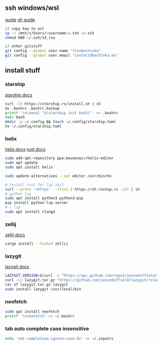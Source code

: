 ## ssh windows/wsl

[guide](https://devblogs.microsoft.com/commandline/sharing-ssh-keys-between-windows-and-wsl-2/)
[gh guide](https://docs.github.com/en/authentication/connecting-to-github-with-ssh/generating-a-new-ssh-key-and-adding-it-to-the-ssh-agent?platform=windows)

```bash
// copy key to wsl
cp -r /mnt/c/Users/<username>/.ssh ~/.ssh
chmod 600 ~/.ssh/id_rsa

// other gitstuff
git config --global user.name "finnbechinka"
git config --global user.email "contact@bechinka.eu"
```

## install stuff
### starship

[starship docs](https://starship.rs/guide/#%F0%9F%9A%80-installation)

```bash
curl -sS https://starship.rs/install.sh | sh
mv .bashrc .bashrc.backup
printf '\n\neval "$(starship init bash)"' >> .bashrc
exec bash
mkdir -p ~/.config && touch ~/.config/starship.toml
hx ~/.config/starship.toml
```
### helix

[helix docs](https://docs.helix-editor.com/install.html#ubuntu)
[rust docs](https://doc.rust-lang.org/book/ch01-01-installation.html#installing-rustup-on-linux-or-macos)

```bash
sudo add-apt-repository ppa:maveonair/helix-editor
sudo apt update
sudo apt install helix

sudo update-alternatives --set editor /usr/bin/hx

# install rust for lsp shit
curl --proto '=https' --tlsv1.2 https://sh.rustup.rs -sSf | sh
# python lsp
sudo apt install python3 python3-pip
pip install python-lsp-server
# c lsp
sudo apt install clangd
```
### zellij

[zellij docs](https://zellij.dev/documentation/installation#rust---cargo)

```bash
cargo install --locked zellij
```

### lazygit

[lazygit docs](https://github.com/jesseduffield/lazygit?tab=readme-ov-file#ubuntu)

```bash
LAZYGIT_VERSION=$(curl -s "https://api.github.com/repos/jesseduffield/lazygit/releases/latest" | grep -Po '"tag_name": "v\K[^"]*')
curl -Lo lazygit.tar.gz "https://github.com/jesseduffield/lazygit/releases/latest/download/lazygit_${LAZYGIT_VERSION}_Linux_x86_64.tar.gz"
tar xf lazygit.tar.gz lazygit
sudo install lazygit /usr/local/bin
```
### neofetch

```bash
sudo apt install neofetch
printf '\nneofetch' >> ~/.bashrc
```

### tab auto complete case insensitive

```bash
echo 'set completion-ignore-case On' >> ~/.inputrc
```

